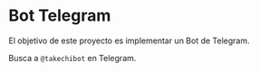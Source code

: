 # Bot Telegram

El objetivo de este proyecto es implementar un Bot de Telegram.

Busca a ```@takechibot``` en Telegram.
